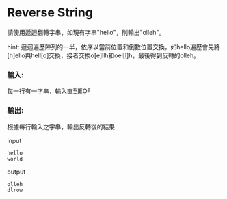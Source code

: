 # Reverse String

請使用遞迴翻轉字串，如現有字串"hello"，則輸出"olleh"。

hint: 遞迴遍歷陣列的一半，依序以當前位置和倒數位置交換，如hello遍歷會先將 [h]ello與hell[o]交換，接者交換o[e]llh和oel[l]h，最後得到反轉的olleh。

### 輸入:
每一行有一字串，輸入直到EOF

### 輸出:
根據每行輸入之字串，輸出反轉後的結果

input
```
hello
world

```

output
```
olleh
dlrow

```